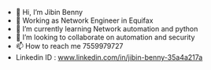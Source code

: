 - 👋 Hi, I’m Jibin Benny
- 👀 Working as Network Engineer in Equifax
- 🌱 I’m currently learning Network automation and python
- 💞️ I’m looking to collaborate on automation and security
- 📫 How to reach me 7559979727
- Linkedin ID : www.linkedin.com/in/jibin-benny-35a4a217a

<!---
jibin006/jibin006 is a ✨ special ✨ repository because its `README.md` (this file) appears on your GitHub profile.
You can click the Preview link to take a look at your changes.
--->

